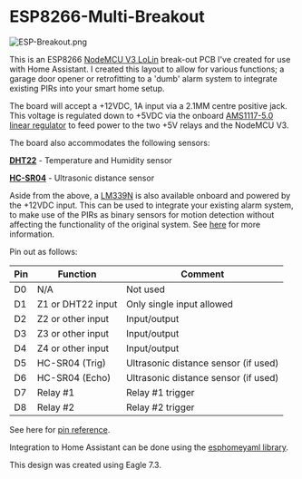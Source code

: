# ESP8266-Multi-Breakout

![ESP-Breakout.png](https://github.com/talondnb/ESP8266-Multi-Breakout/raw/master/1.0/ESP-Breakout.png)

This is an ESP8266 [NodeMCU V3 LoLin](https://www.aliexpress.com/item/ESP8266-CH340G-CH340-G-NodeMcu-V3-Lua-Wireless-WIFI-Module-Connector-Development-Board-Based-ESP-12E/32800966224.html) break-out PCB I've created for use with Home Assistant. I created this layout to allow for various functions; a garage door opener or retrofitting to a 'dumb' alarm system to integrate existing PIRs into your smart home setup.

The board will accept a +12VDC, 1A input via a 2.1MM centre positive jack. This voltage is regulated down to +5VDC via the onboard [AMS1117-5.0 linear regulator](http://www.advanced-monolithic.com/pdf/ds1117.pdf) to feed power to the two +5V relays and the NodeMCU V3.

The board also accommodates the following sensors:

[**DHT22**](https://www.aliexpress.com/item/DHT22-single-bus-digital-temperature-and-humidity-sensor-module-2302-electronic-building-blocks/32753887461.html) - Temperature and Humidity sensor

[**HC-SR04**](https://www.aliexpress.com/item/1pcs-HC-SR04-to-world-Ultrasonic-Wave-Detector-Ranging-Module-for-arduino-Distance-Sensor/32786781050.html) - Ultrasonic distance sensor

Aside from the above, a [LM339N](http://www.ti.com/lit/ds/symlink/lm339.pdf) is also available onboard and powered by the +12VDC input. This can be used to integrate your existing alarm system, to make use of the PIRs as binary sensors for motion detection without affecting the functionality of the original system. See [here](https://www.instructables.com/id/Alarm-PIR-Movement-to-Home-Automation/) for more information.

Pin out as follows:

| Pin  | Function | Comment
| ------------- | ------------- | ------------- |
| D0  | N/A  | Not used |
| D1  | Z1 or DHT22 input  | Only single input allowed |
| D2  | Z2 or other input  | Input/output |
| D3  | Z3 or other input  | Input/output |
| D4  | Z4 or other input  | Input/output |
| D5  | HC-SR04 (Trig)  | Ultrasonic distance sensor (if used) |
| D6  | HC-SR04 (Echo)  | Ultrasonic distance sensor (if used) |
| D7  | Relay #1  | Relay #1 trigger |
| D8  | Relay #2  | Relay #2 trigger |

See here for [pin reference](https://github.com/thehookup/Wireless_MQTT_Doorbell/blob/master/GPIO_Limitations_ESP8266_NodeMCU.jpg). 

Integration to Home Assistant can be done using the [esphomeyaml library](https://esphomelib.com/esphomeyaml/index.html).

This design was created using Eagle 7.3.
